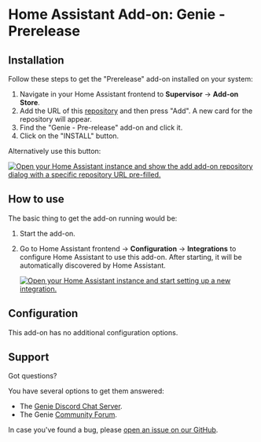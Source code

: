 # Home Assistant Add-on: Genie - Prerelease

## Installation

Follow these steps to get the "Prerelease" add-on installed on your system:

1. Navigate in your Home Assistant frontend to **Supervisor** -> **Add-on Store**.
2. Add the URL of this [repository] and then press "Add". A new card for the repository will appear.
3. Find the "Genie - Pre-release" add-on and click it.
4. Click on the "INSTALL" button.

Alternatively use this button:

[![Open your Home Assistant instance and show the add add-on repository dialog with a specific repository URL pre-filled.](https://my.home-assistant.io/badges/supervisor_add_addon_repository.svg)](https://my.home-assistant.io/redirect/supervisor_add_addon_repository/?repository_url=https%3A%2F%2Fgithub.com%2Fstanford-oval%2Falmond-hassio-repository)

## How to use

The basic thing to get the add-on running would be:

1. Start the add-on.
2. Go to Home Assistant frontend -> **Configuration** -> **Integrations**
   to configure Home Assistant to use this add-on. After starting,
   it will be automatically discovered by Home Assistant.

   [![Open your Home Assistant instance and start setting up a new integration.](https://my.home-assistant.io/badges/config_flow_start.svg)](https://my.home-assistant.io/redirect/config_flow_start/?domain=almond)

## Configuration

This add-on has no additional configuration options.

## Support

Got questions?

You have several options to get them answered:

- The [Genie Discord Chat Server][discord].
- The Genie [Community Forum][forum].

In case you've found a bug, please [open an issue on our GitHub][issue].

[discord]: https://discord.gg/anthtR4
[forum]: https://community.almond.stanford.edu
[issue]: https://github.com/stanford-oval/almond-hassio-repository/issues
[repository]: https://github.com/stanford-oval/almond-hassio-repository
